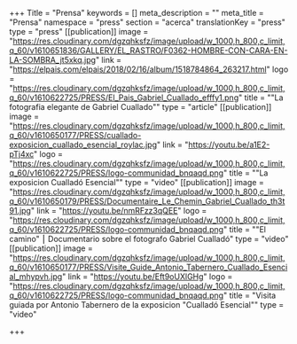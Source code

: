 +++
Title = "Prensa"
keywords = []
meta_description = ""
meta_title = "Prensa"
namespace = "press"
section = "acerca"
translationKey = "press"
type = "press"
[[publication]]
image = "https://res.cloudinary.com/dgzqhksfz/image/upload/w_1000,h_800,c_limit,q_60/v1610651836/GALLERY/EL_RASTRO/F0362-HOMBRE-CON-CARA-EN-LA-SOMBRA_jt5xkq.jpg"
link = "https://elpais.com/elpais/2018/02/16/album/1518784864_263217.html"
logo = "https://res.cloudinary.com/dgzqhksfz/image/upload/w_1000,h_800,c_limit,q_60/v1610622725/PRESS/El_Pais_Gabriel_Cuallado_efffy1.png"
title = "\"La fotografia elegante de Gabriel Cuallado\""
type = "article"
[[publication]]
image = "https://res.cloudinary.com/dgzqhksfz/image/upload/w_1000,h_800,c_limit,q_60/v1610650177/PRESS/cuallado-exposicion_cuallado_esencial_roylac.jpg"
link = "https://youtu.be/a1E2-pTj4xc"
logo = "https://res.cloudinary.com/dgzqhksfz/image/upload/w_1000,h_800,c_limit,q_60/v1610622725/PRESS/logo-communidad_bnqaqd.png"
title = "\"La exposicion Cualladó Esencial\""
type = "video"
[[publication]]
image = "https://res.cloudinary.com/dgzqhksfz/image/upload/w_1000,h_800,c_limit,q_60/v1610650179/PRESS/Documentaire_Le_Chemin_Gabriel_Cuallado_th3t91.jpg"
link = "https://youtu.be/nmRFzz3qQEE"
logo = "https://res.cloudinary.com/dgzqhksfz/image/upload/w_1000,h_800,c_limit,q_60/v1610622725/PRESS/logo-communidad_bnqaqd.png"
title = "\"El camino\" ⎮ Documentario sobre el fotografo Gabriel Cualladó"
type = "video"
[[publication]]
image = "https://res.cloudinary.com/dgzqhksfz/image/upload/w_1000,h_800,c_limit,q_60/v1610650177/PRESS/Visite_Guide_Antonio_Tabernero_Cuallado_Esencial_mhypvh.jpg"
link = "https://youtu.be/Eft9oUXlGHg"
logo = "https://res.cloudinary.com/dgzqhksfz/image/upload/w_1000,h_800,c_limit,q_60/v1610622725/PRESS/logo-communidad_bnqaqd.png"
title = "Visita guiada por Antonio Tabernero de la exposicion \"Cualladó Esencial\""
type = "video"

+++
